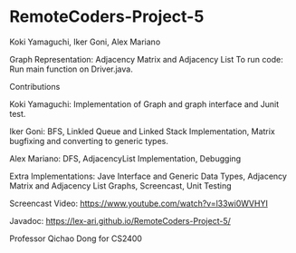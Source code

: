 # RemoteCoders-Project-5

Koki Yamaguchi, Iker Goni, Alex Mariano

Graph Representation: Adjacency Matrix and Adjacency List
To run code: Run main function on Driver.java. 

Contributions

Koki Yamaguchi: Implementation of Graph and graph interface and Junit test.

Iker Goni: BFS, Linkled Queue and Linked Stack Implementation, Matrix bugfixing and converting to generic types.

Alex Mariano: DFS, AdjacencyList Implementation, Debugging

Extra Implementations: Jave Interface and Generic Data Types, Adjacency Matrix and Adjacency List Graphs, Screencast, Unit Testing

Screencast Video: https://www.youtube.com/watch?v=l33wi0WVHYI

Javadoc: https://lex-ari.github.io/RemoteCoders-Project-5/

Professor Qichao Dong for CS2400

